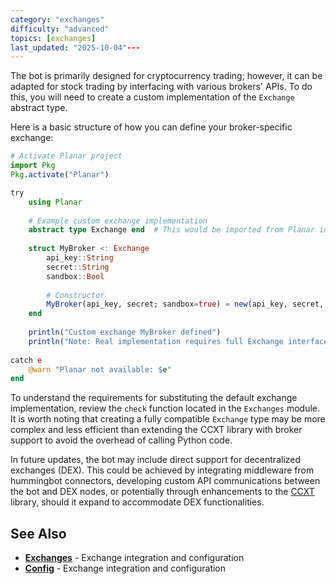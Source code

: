 ```yaml
---
category: "exchanges"
difficulty: "advanced"
topics: [exchanges]
last_updated: "2025-10-04"---
---
```


The bot is primarily designed for cryptocurrency trading; however, it can be adapted for stock trading by interfacing with various brokers' APIs. To do this, you will need to create a custom implementation of the `Exchange` abstract type.

Here is a basic structure of how you can define your broker-specific exchange:

```julia
# Activate Planar project
import Pkg
Pkg.activate("Planar")

try
    using Planar
    
    # Example custom exchange implementation
    abstract type Exchange end  # This would be imported from Planar in real usage
    
    struct MyBroker <: Exchange
        api_key::String
        secret::String
        sandbox::Bool
        
        # Constructor
        MyBroker(api_key, secret; sandbox=true) = new(api_key, secret, sandbox)
    end
    
    println("Custom exchange MyBroker defined")
    println("Note: Real implementation requires full Exchange interface")
    
catch e
    @warn "Planar not available: $e"
end
```

To understand the requirements for substituting the default exchange implementation, review the `check` function located in the `Exchanges` module. It is worth noting that creating a fully compatible `Exchange` type may be more complex and less efficient than extending the CCXT library with broker support to avoid the overhead of calling Python code.

In future updates, the bot may include direct support for decentralized exchanges (DEX). This could be achieved by integrating middleware from hummingbot connectors, developing custom API communications between the bot and DEX nodes, or potentially through enhancements to the [CCXT](../exchanges.md#ccxt-integration) library, should it expand to accommodate DEX functionalities.

## See Also

- **[Exchanges](../exchanges.md)** - Exchange integration and configuration
- **[Config](../config.md)** - Exchange integration and configuration
